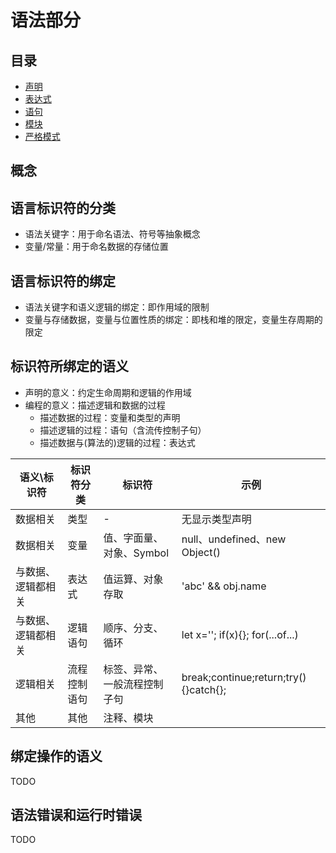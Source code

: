 # 语法部分

## 目录

- [声明](./declaration)
- [表达式](./expression)
- [语句](./statement)
- [模块](./module)
- [严格模式](./strict)

## 概念

## 语言标识符的分类

- 语法关键字：用于命名语法、符号等抽象概念
- 变量/常量：用于命名数据的存储位置

## 语言标识符的绑定

- 语法关键字和语义逻辑的绑定：即作用域的限制
- 变量与存储数据，变量与位置性质的绑定：即栈和堆的限定，变量生存周期的限定

## 标识符所绑定的语义

- 声明的意义：约定生命周期和逻辑的作用域
- 编程的意义：描述逻辑和数据的过程
  - 描述数据的过程：变量和类型的声明
  - 描述逻辑的过程：语句（含流传控制子句）
  - 描述数据与(算法的)逻辑的过程：表达式

| 语义\标识符        | 标识符分类   | 标识符                       | 示例                                  |
| ------------------ | ------------ | ---------------------------- | ------------------------------------- |
| 数据相关           | 类型         | -                            | 无显示类型声明                        |
| 数据相关           | 变量         | 值、字面量、对象、Symbol     | null、undefined、new Object()         |
| 与数据、逻辑都相关 | 表达式       | 值运算、对象存取             | 'abc' && obj.name                     |
| 与数据、逻辑都相关 | 逻辑语句     | 顺序、分支、循环             | let x=''; if(x){}; for(...of...)      |
| 逻辑相关           | 流程控制语句 | 标签、异常、一般流程控制子句 | break;continue;return;try(){}catch{}; |
| 其他               | 其他         | 注释、模块                   |                                       |

## 绑定操作的语义

TODO

## 语法错误和运行时错误

TODO

